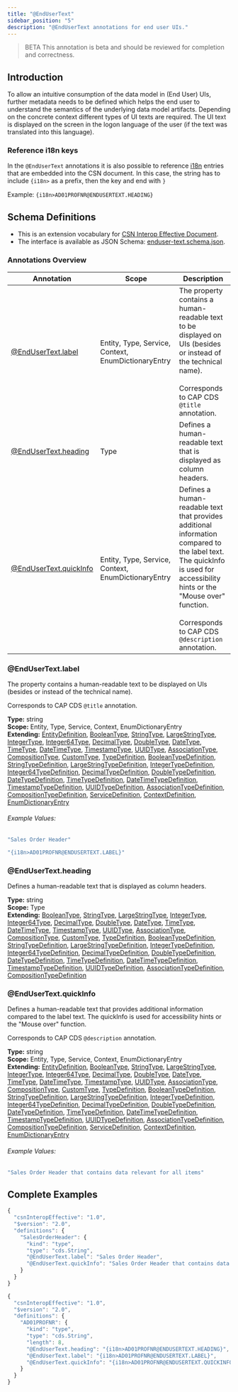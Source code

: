 ```yaml
---
title: "@EndUserText"
sidebar_position: "5"
description: "@EndUserText annotations for end user UIs."
---
```


> <span className="feature-status-beta">BETA</span> This annotation is beta and should be reviewed for completion and correctness.

## Introduction

To allow an intuitive consumption of the data model in (End User) UIs, further metadata needs to be defined which helps the end user to understand the semantics of the underlying data model artifacts. Depending on the concrete context different types of UI texts are required. The UI text is displayed on the screen in the logon language of the user (if the text was translated into this language).

### Reference i18n keys

In the `@EndUserText` annotations it is also possible to reference [i18n](../spec-v1/csn-interop-effective#i18n) entries that are embedded into the CSN document.
In this case, the string has to include `{i18n>` as a prefix, then the key and end with `}`

Example: `{i18n>AD01PROFNR@ENDUSERTEXT.HEADING}`

## Schema Definitions

* This is an extension vocabulary for [CSN Interop Effective Document](../spec-v1/csn-interop-effective).
* The interface is available as JSON Schema: [enduser-text.schema.json](https://sap.github.io/csn-interop-specification/spec-v1/enduser-text.schema.json#).

### Annotations Overview

| Annotation | Scope | Description |
| -------- | ---- | ----------- |
| [@EndUserText.label](#endusertextlabel) | Entity, Type, Service, Context, EnumDictionaryEntry | The property contains a human-readable text to be displayed on UIs (besides or instead of the technical name).<br/><br/>Corresponds to CAP CDS `@title` annotation. |
| [@EndUserText.heading](#endusertextheading) | Type | Defines a human-readable text that is displayed as column headers. |
| [@EndUserText.quickInfo](#endusertextquickinfo) | Entity, Type, Service, Context, EnumDictionaryEntry | Defines a human-readable text that provides additional information compared to the label text.<br/>The quickInfo is used for accessibility hints or the "Mouse over" function.<br/><br/>Corresponds to CAP CDS `@description` annotation. |

### @EndUserText.label

The property contains a human-readable text to be displayed on UIs (besides or instead of the technical name).

Corresponds to CAP CDS `@title` annotation.

**Type:** string<br/>
**Scope:** Entity, Type, Service, Context, EnumDictionaryEntry<br/>
**Extending:** [EntityDefinition](../spec-v1/csn-interop-effective#entity-definition), [BooleanType](../spec-v1/csn-interop-effective#boolean-type), [StringType](../spec-v1/csn-interop-effective#string-type), [LargeStringType](../spec-v1/csn-interop-effective#largestring-type), [IntegerType](../spec-v1/csn-interop-effective#integer-type), [Integer64Type](../spec-v1/csn-interop-effective#integer64-type), [DecimalType](../spec-v1/csn-interop-effective#decimal-type), [DoubleType](../spec-v1/csn-interop-effective#double-type), [DateType](../spec-v1/csn-interop-effective#date-type), [TimeType](../spec-v1/csn-interop-effective#time-type), [DateTimeType](../spec-v1/csn-interop-effective#datetime-type), [TimestampType](../spec-v1/csn-interop-effective#timestamp-type), [UUIDType](../spec-v1/csn-interop-effective#uuid-type), [AssociationType](../spec-v1/csn-interop-effective#association-type), [CompositionType](../spec-v1/csn-interop-effective#composition-type), [CustomType](../spec-v1/csn-interop-effective#custom-type), [TypeDefinition](../spec-v1/csn-interop-effective#type-definition), [BooleanTypeDefinition](../spec-v1/csn-interop-effective#boolean-type-definition), [StringTypeDefinition](../spec-v1/csn-interop-effective#string-type-definition), [LargeStringTypeDefinition](../spec-v1/csn-interop-effective#largestring-type-definition), [IntegerTypeDefinition](../spec-v1/csn-interop-effective#integer-type-definition), [Integer64TypeDefinition](../spec-v1/csn-interop-effective#integer64-type-definition), [DecimalTypeDefinition](../spec-v1/csn-interop-effective#decimal-type-definition), [DoubleTypeDefinition](../spec-v1/csn-interop-effective#double-type-definition), [DateTypeDefinition](../spec-v1/csn-interop-effective#date-type-definition), [TimeTypeDefinition](../spec-v1/csn-interop-effective#time-type-definition), [DateTimeTypeDefinition](../spec-v1/csn-interop-effective#datetime-type-definition), [TimestampTypeDefinition](../spec-v1/csn-interop-effective#timestamp-type-definition), [UUIDTypeDefinition](../spec-v1/csn-interop-effective#uuid-type-definition), [AssociationTypeDefinition](../spec-v1/csn-interop-effective#association-type-definition), [CompositionTypeDefinition](../spec-v1/csn-interop-effective#composition-type-definition), [ServiceDefinition](../spec-v1/csn-interop-effective#service-definition), [ContextDefinition](../spec-v1/csn-interop-effective#context-definition), [EnumDictionaryEntry](../spec-v1/csn-interop-effective#enum-dictionary-entry)
###### Example Values:


```js
"Sales Order Header"
```


```js
"{i18n>AD01PROFNR@ENDUSERTEXT.LABEL}"
```



### @EndUserText.heading

Defines a human-readable text that is displayed as column headers.

**Type:** string<br/>
**Scope:** Type<br/>
**Extending:** [BooleanType](../spec-v1/csn-interop-effective#boolean-type), [StringType](../spec-v1/csn-interop-effective#string-type), [LargeStringType](../spec-v1/csn-interop-effective#largestring-type), [IntegerType](../spec-v1/csn-interop-effective#integer-type), [Integer64Type](../spec-v1/csn-interop-effective#integer64-type), [DecimalType](../spec-v1/csn-interop-effective#decimal-type), [DoubleType](../spec-v1/csn-interop-effective#double-type), [DateType](../spec-v1/csn-interop-effective#date-type), [TimeType](../spec-v1/csn-interop-effective#time-type), [DateTimeType](../spec-v1/csn-interop-effective#datetime-type), [TimestampType](../spec-v1/csn-interop-effective#timestamp-type), [UUIDType](../spec-v1/csn-interop-effective#uuid-type), [AssociationType](../spec-v1/csn-interop-effective#association-type), [CompositionType](../spec-v1/csn-interop-effective#composition-type), [CustomType](../spec-v1/csn-interop-effective#custom-type), [TypeDefinition](../spec-v1/csn-interop-effective#type-definition), [BooleanTypeDefinition](../spec-v1/csn-interop-effective#boolean-type-definition), [StringTypeDefinition](../spec-v1/csn-interop-effective#string-type-definition), [LargeStringTypeDefinition](../spec-v1/csn-interop-effective#largestring-type-definition), [IntegerTypeDefinition](../spec-v1/csn-interop-effective#integer-type-definition), [Integer64TypeDefinition](../spec-v1/csn-interop-effective#integer64-type-definition), [DecimalTypeDefinition](../spec-v1/csn-interop-effective#decimal-type-definition), [DoubleTypeDefinition](../spec-v1/csn-interop-effective#double-type-definition), [DateTypeDefinition](../spec-v1/csn-interop-effective#date-type-definition), [TimeTypeDefinition](../spec-v1/csn-interop-effective#time-type-definition), [DateTimeTypeDefinition](../spec-v1/csn-interop-effective#datetime-type-definition), [TimestampTypeDefinition](../spec-v1/csn-interop-effective#timestamp-type-definition), [UUIDTypeDefinition](../spec-v1/csn-interop-effective#uuid-type-definition), [AssociationTypeDefinition](../spec-v1/csn-interop-effective#association-type-definition), [CompositionTypeDefinition](../spec-v1/csn-interop-effective#composition-type-definition)

### @EndUserText.quickInfo

Defines a human-readable text that provides additional information compared to the label text.
The quickInfo is used for accessibility hints or the "Mouse over" function.

Corresponds to CAP CDS `@description` annotation.

**Type:** string<br/>
**Scope:** Entity, Type, Service, Context, EnumDictionaryEntry<br/>
**Extending:** [EntityDefinition](../spec-v1/csn-interop-effective#entity-definition), [BooleanType](../spec-v1/csn-interop-effective#boolean-type), [StringType](../spec-v1/csn-interop-effective#string-type), [LargeStringType](../spec-v1/csn-interop-effective#largestring-type), [IntegerType](../spec-v1/csn-interop-effective#integer-type), [Integer64Type](../spec-v1/csn-interop-effective#integer64-type), [DecimalType](../spec-v1/csn-interop-effective#decimal-type), [DoubleType](../spec-v1/csn-interop-effective#double-type), [DateType](../spec-v1/csn-interop-effective#date-type), [TimeType](../spec-v1/csn-interop-effective#time-type), [DateTimeType](../spec-v1/csn-interop-effective#datetime-type), [TimestampType](../spec-v1/csn-interop-effective#timestamp-type), [UUIDType](../spec-v1/csn-interop-effective#uuid-type), [AssociationType](../spec-v1/csn-interop-effective#association-type), [CompositionType](../spec-v1/csn-interop-effective#composition-type), [CustomType](../spec-v1/csn-interop-effective#custom-type), [TypeDefinition](../spec-v1/csn-interop-effective#type-definition), [BooleanTypeDefinition](../spec-v1/csn-interop-effective#boolean-type-definition), [StringTypeDefinition](../spec-v1/csn-interop-effective#string-type-definition), [LargeStringTypeDefinition](../spec-v1/csn-interop-effective#largestring-type-definition), [IntegerTypeDefinition](../spec-v1/csn-interop-effective#integer-type-definition), [Integer64TypeDefinition](../spec-v1/csn-interop-effective#integer64-type-definition), [DecimalTypeDefinition](../spec-v1/csn-interop-effective#decimal-type-definition), [DoubleTypeDefinition](../spec-v1/csn-interop-effective#double-type-definition), [DateTypeDefinition](../spec-v1/csn-interop-effective#date-type-definition), [TimeTypeDefinition](../spec-v1/csn-interop-effective#time-type-definition), [DateTimeTypeDefinition](../spec-v1/csn-interop-effective#datetime-type-definition), [TimestampTypeDefinition](../spec-v1/csn-interop-effective#timestamp-type-definition), [UUIDTypeDefinition](../spec-v1/csn-interop-effective#uuid-type-definition), [AssociationTypeDefinition](../spec-v1/csn-interop-effective#association-type-definition), [CompositionTypeDefinition](../spec-v1/csn-interop-effective#composition-type-definition), [ServiceDefinition](../spec-v1/csn-interop-effective#service-definition), [ContextDefinition](../spec-v1/csn-interop-effective#context-definition), [EnumDictionaryEntry](../spec-v1/csn-interop-effective#enum-dictionary-entry)
###### Example Values:


```js
"Sales Order Header that contains data relevant for all items"
```



## Complete Examples


```js
{
  "csnInteropEffective": "1.0",
  "$version": "2.0",
  "definitions": {
    "SalesOrderHeader": {
      "kind": "type",
      "type": "cds.String",
      "@EndUserText.label": "Sales Order Header",
      "@EndUserText.quickInfo": "Sales Order Header that contains data relevant for all items"
    }
  }
}
```


```js
{
  "csnInteropEffective": "1.0",
  "$version": "2.0",
  "definitions": {
    "AD01PROFNR": {
      "kind": "type",
      "type": "cds.String",
      "length": 8,
      "@EndUserText.heading": "{i18n>AD01PROFNR@ENDUSERTEXT.HEADING}",
      "@EndUserText.label": "{i18n>AD01PROFNR@ENDUSERTEXT.LABEL}",
      "@EndUserText.quickInfo": "{i18n>AD01PROFNR@ENDUSERTEXT.QUICKINFO}"
    }
  }
}
```

